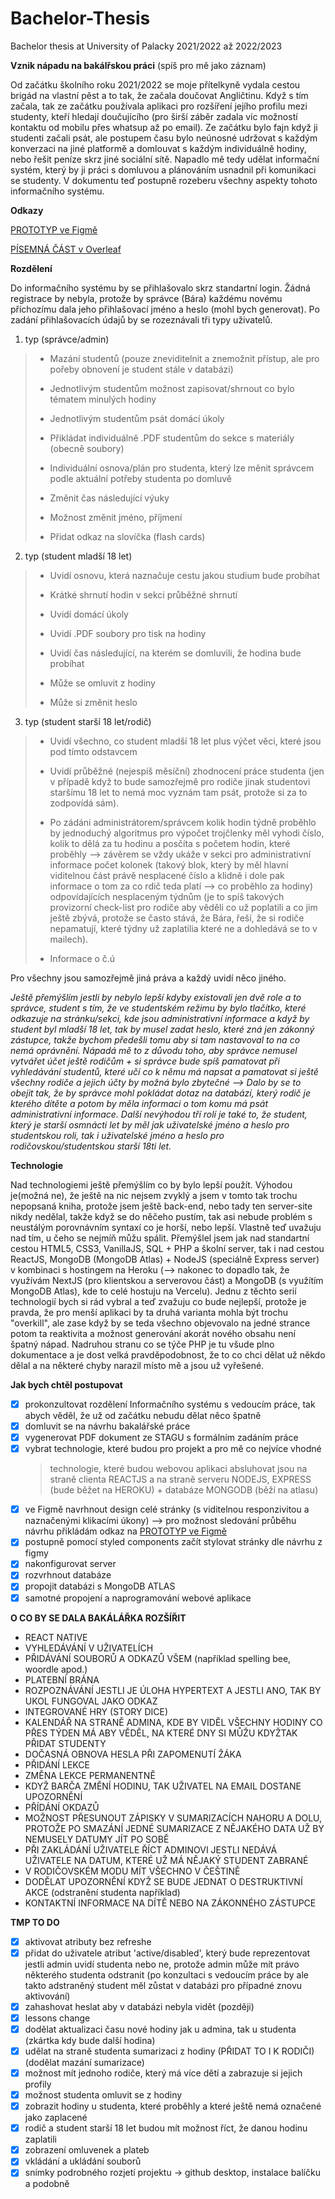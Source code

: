 # Bachelor-Thesis

Bachelor thesis at University of Palacky 2021/2022 až 2022/2023

**Vznik nápadu na bakálřskou práci** (spíš pro mě jako záznam)

Od začátku školního roku 2021/2022 se moje přítelkyně vydala cestou brigád na vlastní pěst a to tak, že začala doučovat Angličtinu. Když s tím začala, tak ze začátku používala aplikaci pro rozšíření jejího profilu mezi studenty, kteří hledají doučujícího (pro širší záběr zadala víc možností kontaktu od mobilu přes whatsup až po email). Ze začátku bylo fajn když ji studenti začali psát, ale postupem času bylo neúnosné udržovat s každým konverzaci na jiné platformě a domlouvat s každým individuálně hodiny, nebo řešit peníze skrz jiné sociální sítě. Napadlo mě tedy udělat informační systém, který by ji práci s domluvou a plánováním usnadnil při komunikaci se studenty. V dokumentu teď postupně rozeberu všechny aspekty tohoto informačního systému.

**Odkazy**

[PROTOTYP ve Figmě](https://www.figma.com/file/EsdxbekJrScMOYiIbjaQNq/Bachelor-Thesis?node-id=0%3A1)

[PÍSEMNÁ ČÁST v Overleaf](https://www.overleaf.com/read/btfcyfmwnmxq)

**Rozdělení**

Do informačního systému by se přihlašovalo skrz standartní login. Žádná registrace by nebyla, protože by správce (Bára) každému novému příchozímu dala jeho přihlašovací jméno a heslo (mohl bych generovat). Po zadání přihlašovacích údajů by se rozeznávali tři typy uživatelů.

1. typ (správce/admin)

> - Mazání studentů (pouze zneviditelnit a znemožnit přístup, ale pro pořeby obnovení je student stále v databázi)
>
> - Jednotlivým studentům možnost zapisovat/shrnout co bylo tématem minulých hodiny
>
> - Jednotlivým studentům psát domácí úkoly
>
> - Přikládat individuálně .PDF studentům do sekce s materiály (obecně soubory)
>
> - Individuální osnova/plán pro studenta, který lze měnit správcem podle aktuální potřeby studenta po domluvě
>
> - Změnit čas následující výuky
>
> - Možnost změnit jméno, příjmení
>
> - Přidat odkaz na slovíčka (flash cards)

2. typ (student mladší 18 let)

> - Uvidí osnovu, která naznačuje cestu jakou studium bude probíhat
>
> - Krátké shrnutí hodin v sekci průběžné shrnutí
>
> - Uvidí domácí úkoly
>
> - Uvidí .PDF soubory pro tisk na hodiny
>
> - Uvidí čas následující, na kterém se domluvili, že hodina bude probíhat
>
> - Může se omluvit z hodiny
>
> - Může si změnit heslo

3. typ (student starší 18 let/rodič)

> - Uvidí všechno, co student mladší 18 let plus výčet věci, které jsou pod tímto odstavcem
>
> - Uvidí průběžné (nejespíš měsíční) zhodnocení práce studenta (jen v případě když to bude samozřejmě pro rodiče jinak studentovi staršímu 18 let to nemá moc vyznám tam psát, protože si za to zodpovídá sám).
>
> - Po zádání administrátorem/správcem kolik hodin týdně proběhlo by jednoduchý algoritmus pro výpočet trojčlenky měl vyhodi číslo, kolik to dělá za tu hodinu a posčíta s početem hodin, které proběhly --> závěrem se vždy ukáže v sekci pro administrativní informace počet kolonek (takový blok, který by měl hlavní viditelnou část právě nesplacené číslo a klidně i dole pak informace o tom za co rdič teda platí --> co proběhlo za hodiny) odpovídajících nesplaceným týdnům (je to spíš takových provizorní check-list pro rodiče aby věděli co už poplatili a co jim ještě zbývá, protože se často stává, že Bára, řeší, že si rodiče nepamatují, které týdny už zaplatilia které ne a dohledává se to v mailech).
>
> - Informace o č.ú

Pro všechny jsou samozřejmě jiná práva a každý uvidí něco jiného.

_Ještě přemýšlím jestli by nebylo lepší kdyby existovali jen dvě role a to správce, student s tím, že ve studentském režimu by bylo tlačítko, které odkazuje na stránku/sekci, kde jsou administrativní informace a když by student byl mladší 18 let, tak by musel zadat heslo, které zná jen zákonný zástupce, takže bychom předešli tomu aby si tam nastavoval to na co nemá oprávnění. Nápadá mě to z důvodu toho, aby správce nemusel vytvářet účet ještě rodičům + si správce bude spíš pamatovat při vyhledávání studentů, které učí co k němu má napsat a pamatovat si ještě všechny rodiče a jejich účty by možná bylo zbytečné --> Dalo by se to obejit tak, že by správce mohl pokládat dotaz na databází, který rodič je kterého dítěte a potom by měla informaci o tom komu má psát administrativní informace. Další nevýhodou tří rolí je také to, že student, který je starší osmnácti let by měl jak uživatelské jméno a heslo pro studentskou roli, tak i uživatelské jméno a heslo pro rodičovskou/studentskou starší 18ti let._

**Technologie**

Nad technologiemi ještě přemýšlím co by bylo lepší použít. Výhodou je(možná ne), že ještě na nic nejsem zvyklý a jsem v tomto tak trochu nepopsaná kniha, protože jsem ještě back-end, nebo tady ten server-site nikdy nedělal, takže když se do něčeho pustím, tak asi nebude problém s neustálým porovnávním syntaxí co je horší, nebo lepší. Vlastně teď uvažuju nad tím, u čeho se nejmíň můžu spálit. Přemýšlel jsem jak nad standartní cestou HTML5, CSS3, VanillaJS, SQL + PHP a školní server, tak i nad cestou ReactJS, MongoDB (MongoDB Atlas) + NodeJS (speciálně Express server) v kombinaci s hostingem na Heroku (--> nakonec to dopadlo tak, že využívám NextJS (pro klientskou a serverovou část) a MongoDB (s využítím MongoDB Atlas), kde to celé hostuju na Vercelu). Jednu z těchto serií technologií bych si rád vybral a teď zvažuju co bude nejlepší, protože je pravda, že pro menší aplikaci by ta druhá varianta mohla být trochu "overkill", ale zase když by se teda všechno objevovalo na jedné strance potom ta reaktivita a možnost generování akorát nového obsahu není špatný nápad. Nadruhou stranu co se týče PHP je tu všude plno dokumentace a je dost velká pravděpodobnost, že to co chci dělat už někdo dělal a na některé chyby narazil místo mě a jsou už vyřešené.

**Jak bych chtěl postupovat**

- [x] prokonzultovat rozdělení Informačního systému s vedoucím práce, tak abych věděl, že už od začátku nebudu dělat něco špatně
- [x] domluvit se na návrhu bakalářské práce
- [x] vygenerovat PDF dokument ze STAGU s formálním zadáním práce
- [x] vybrat technologie, které budou pro projekt a pro mě co nejvíce vhodné
  > technologie, které budou webovou aplikaci absluhovat jsou na straně clienta REACTJS a na straně serveru NODEJS, EXPRESS (bude běžet na HEROKU) + databáze MONGODB (běží na atlasu)
- [x] ve Figmě navrhnout design celé stránky (s viditelnou responzivitou a naznačenými klikacími úkony) --> pro možnost sledování průběhu návrhu přikládám odkaz na [PROTOTYP ve Figmě](https://www.figma.com/file/EsdxbekJrScMOYiIbjaQNq/Bachelor-Thesis?node-id=0%3A1)
- [x] postupně pomocí styled components začít stylovat stránky dle návrhu z figmy
- [x] nakonfigurovat server
- [x] rozvrhnout databáze
- [x] propojit databázi s MongoDB ATLAS
- [x] samotné propojení a naprogramování webové aplikace

**O CO BY SE DALA BAKÁLÁŘKA ROZŠÍŘIT**

- REACT NATIVE
- VYHLEDÁVÁNÍ V UŽIVATELÍCH
- PŘIDÁVÁNÍ SOUBORŮ A ODKAZŮ VŠEM (například spelling bee, woordle apod.)
- PLATEBNÍ BRÁNA
- ROZPOZNÁVÁNÍ JESTLI JE ÚLOHA HYPERTEXT A JESTLI ANO, TAK BY UKOL FUNGOVAL JAKO ODKAZ
- INTEGROVANÉ HRY (STORY DICE)
- KALENDÁŘ NA STRANĚ ADMINA, KDE BY VIDĚL VŠECHNY HODINY CO PŘES TÝDEN MÁ ABY VĚDĚL, NA KTERÉ DNY SI MŮŽU KDYŽTAK PŘIDAT STUDENTY
- DOČASNÁ OBNOVA HESLA PŘI ZAPOMENUTÍ ŽÁKA
- PŘIDÁNÍ LEKCE
- ZMĚNA LEKCE PERMANENTNĚ
- KDYŽ BARČA ZMĚNÍ HODINU, TAK UŽIVATEL NA EMAIL DOSTANE UPOZORNĚNÍ
- PŘÍDÁNÍ OKDAZŮ
- MOŽNOST PŘESUNOUT ZÁPISKY V SUMARIZACÍCH NAHORU A DOLU, PROTOŽE PO SMAZÁNÍ JEDNÉ SUMARIZACE Z NĚJAKÉHO DATA UŽ BY NEMUSELY DATUMY JÍT PO SOBĚ
- PŘI ZAKLÁDÁNÍ UŽIVATELE ŘÍCT ADMINOVI JESTLI NEDÁVÁ UŽIVATELE NA DATUM, KTERÉ UŽ MÁ NĚJAKÝ STUDENT ZABRANÉ
- V RODIČOVSKÉM MODU MÍT VŠECHNO V ČEŠTINĚ
- DODĚLAT UPOZORNĚNÍ KDYŽ SE BUDE JEDNAT O DESTRUKTIVNÍ AKCE (odstranění studenta například)
- KONTAKTNÍ INFORMACE NA DÍTĚ NEBO NA ZÁKONNÉHO ZÁSTUPCE

**TMP TO DO**

- [x] aktivovat atributy bez refreshe
- [x] přidat do uživatele atribut 'active/disabled', který bude reprezentovat jestli admin uvidí studenta nebo ne, protože admin může mít právo některého studenta odstranit (po konzultaci s vedoucím práce by ale takto adstraněný student měl zůstat v databázi pro případné znovu aktivování)
- [x] zahashovat heslat aby v databázi nebyla vidět (později)
- [x] lessons change
- [x] dodělat aktualizaci času nové hodiny jak u admina, tak u studenta (zkártka kdy bude další hodina)
- [x] udělat na straně studenta sumarizaci z hodiny (PŘIDAT TO I K RODIČI) (dodělat mazání sumarizace)
- [x] možnost mít jednoho rodiče, který má více dětí a zabrazuje si jejich profily
- [x] možnost studenta omluvit se z hodiny
- [x] zobrazit hodiny u studenta, které proběhly a které ještě nemá označené jako zaplacené
- [x] rodič a student starší 18 let budou mít možnost říct, že danou hodinu zaplatili
- [x] zobrazení omluvenek a plateb
- [x] vkládání a ukládání souborů
- [x] snímky podrobného rozjetí projektu -> github desktop, instalace balíčku a podobně
